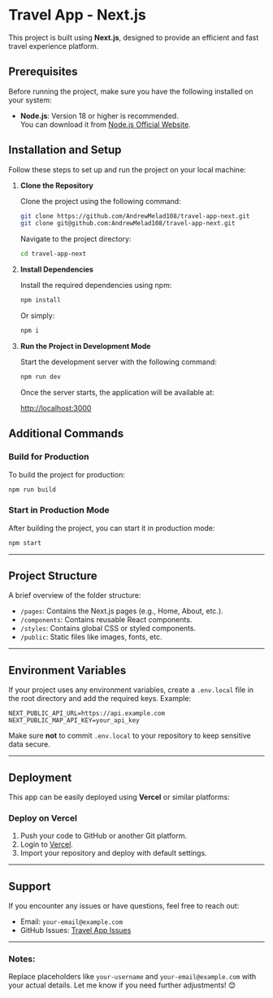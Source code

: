 
# Travel App - Next.js

This project is built using **Next.js**, designed to provide an efficient and fast travel experience platform.

## Prerequisites

Before running the project, make sure you have the following installed on your system:

- **Node.js**: Version 18 or higher is recommended.  
  You can download it from [Node.js Official Website](https://nodejs.org/).

## Installation and Setup

Follow these steps to set up and run the project on your local machine:

1. **Clone the Repository**

   Clone the project using the following command:

   ```bash
   git clone https://github.com/AndrewMelad108/travel-app-next.git     using  HTTPS
   git clone git@github.com:AndrewMelad108/travel-app-next.git         using  SSH 
   ```

   Navigate to the project directory:

   ```bash
   cd travel-app-next
   ```

2. **Install Dependencies**

   Install the required dependencies using npm:

   ```bash
   npm install
   ```

   Or simply:

   ```bash
   npm i
   ```

3. **Run the Project in Development Mode**

   Start the development server with the following command:

   ```bash
   npm run dev
   ```

   Once the server starts, the application will be available at:

   [http://localhost:3000](http://localhost:3000)

## Additional Commands

### Build for Production

To build the project for production:

```bash
npm run build
```

### Start in Production Mode

After building the project, you can start it in production mode:

```bash
npm start
```

---

## Project Structure

A brief overview of the folder structure:

- `/pages`: Contains the Next.js pages (e.g., Home, About, etc.).
- `/components`: Contains reusable React components.
- `/styles`: Contains global CSS or styled components.
- `/public`: Static files like images, fonts, etc.

---

## Environment Variables

If your project uses any environment variables, create a `.env.local` file in the root directory and add the required keys. Example:

```env
NEXT_PUBLIC_API_URL=https://api.example.com
NEXT_PUBLIC_MAP_API_KEY=your_api_key
```

Make sure **not** to commit `.env.local` to your repository to keep sensitive data secure.

---

## Deployment

This app can be easily deployed using **Vercel** or similar platforms:

### Deploy on Vercel

1. Push your code to GitHub or another Git platform.
2. Login to [Vercel](https://vercel.com/).
3. Import your repository and deploy with default settings.

---

## Support

If you encounter any issues or have questions, feel free to reach out:

- Email: `your-email@example.com`
- GitHub Issues: [Travel App Issues](https://github.com/your-username/travel-app-next/issues)

---

### Notes:

Replace placeholders like `your-username` and `your-email@example.com` with your actual details. Let me know if you need further adjustments! 😊
